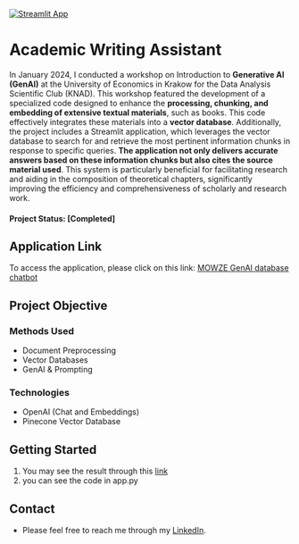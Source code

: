 [![Streamlit App](https://static.streamlit.io/badges/streamlit_badge_black_white.svg)](https://academic-writing-assistant.streamlit.app/)

# Academic Writing Assistant

In January 2024, I conducted a workshop on Introduction to **Generative AI (GenAI)** at the University of Economics in Krakow for the Data Analysis Scientific Club (KNAD). 
This workshop featured the development of a specialized code designed to enhance the **processing, chunking, and embedding of extensive textual materials**, such as books. 
This code effectively integrates these materials into a **vector database**. 
Additionally, the project includes a Streamlit application, which leverages the vector database to search for and retrieve the most pertinent information chunks in response to specific queries. 
**The application not only delivers accurate answers based on these information chunks but also cites the source material used**. 
This system is particularly beneficial for facilitating research and aiding in the composition of theoretical chapters, significantly improving the efficiency and comprehensiveness of scholarly and research work.

#### Project Status: [Completed]

## Application Link
To access the application, please click on this link: [MOWZE GenAI database chatbot](https://academic-writing-assistant.streamlit.app/)

## Project Objective

### Methods Used
* Document Preprocessing 
* Vector Databases
* GenAI & Prompting
  
### Technologies
* OpenAI (Chat and Embeddings)
* Pinecone Vector Database

## Getting Started
1. You may see the result through this [link](https://academic-writing-assistant.streamlit.app/) 
2. you can see the code in app.py

## Contact
* Please feel free to reach me through my [LinkedIn](http://linkedin.com/in/dominikdawiec/). 
